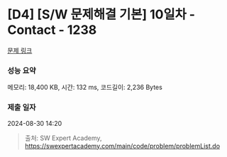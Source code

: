 # [D4] [S/W 문제해결 기본] 10일차 - Contact - 1238 

[문제 링크](https://swexpertacademy.com/main/code/problem/problemDetail.do?contestProbId=AV15B1cKAKwCFAYD) 

### 성능 요약

메모리: 18,400 KB, 시간: 132 ms, 코드길이: 2,236 Bytes

### 제출 일자

2024-08-30 14:20



> 출처: SW Expert Academy, https://swexpertacademy.com/main/code/problem/problemList.do